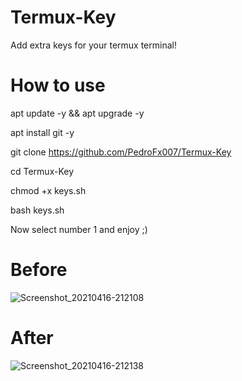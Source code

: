 # Termux-Key
Add extra keys for your termux terminal!

# How to use

apt update -y && apt upgrade -y

apt install git -y

git clone https://github.com/PedroFx007/Termux-Key

cd Termux-Key

chmod +x keys.sh

bash keys.sh

Now select number 1 and enjoy ;)

# Before
![Screenshot_20210416-212108](https://user-images.githubusercontent.com/73764705/115095988-c4290500-9ef9-11eb-9433-0df27be808e0.png)

# After
![Screenshot_20210416-212138](https://user-images.githubusercontent.com/73764705/115095987-c3906e80-9ef9-11eb-83ea-9408a4108ce2.png)
